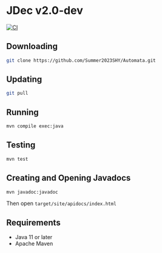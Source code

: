 # JDec v2.0-dev

[![CI](https://github.com/Summer2023SHY/Automata/actions/workflows/ci.yml/badge.svg)](https://github.com/Summer2023SHY/Automata/actions/workflows/ci.yml)

## Downloading

```bash
git clone https://github.com/Summer2023SHY/Automata.git
```

## Updating

```bash
git pull
```

## Running

```bash
mvn compile exec:java
```

## Testing

```bash
mvn test
```

## Creating and Opening Javadocs

```bash
mvn javadoc:javadoc
```

Then open `target/site/apidocs/index.html`

## Requirements

- Java 11 or later
- Apache Maven
